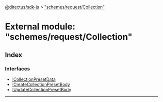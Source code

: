 [@directus/sdk-js](../README.md) > ["schemes/request/Collection"](../modules/_schemes_request_collection_.md)

# External module: "schemes/request/Collection"

## Index

### Interfaces

* [ICollectionPresetData](../interfaces/_schemes_request_collection_.icollectionpresetdata.md)
* [ICreateCollectionPresetBody](../interfaces/_schemes_request_collection_.icreatecollectionpresetbody.md)
* [IUpdateCollectionPresetBody](../interfaces/_schemes_request_collection_.iupdatecollectionpresetbody.md)

---

